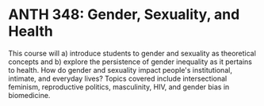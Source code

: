 # ANTH 348: Gender, Sexuality, and Health

This course will a) introduce students to gender and sexuality as theoretical concepts and b) explore the persistence of gender inequality as it pertains to health. How do gender and sexuality impact people's institutional, intimate, and everyday lives? Topics covered include intersectional feminism, reproductive politics, masculinity, HIV, and gender bias in biomedicine.